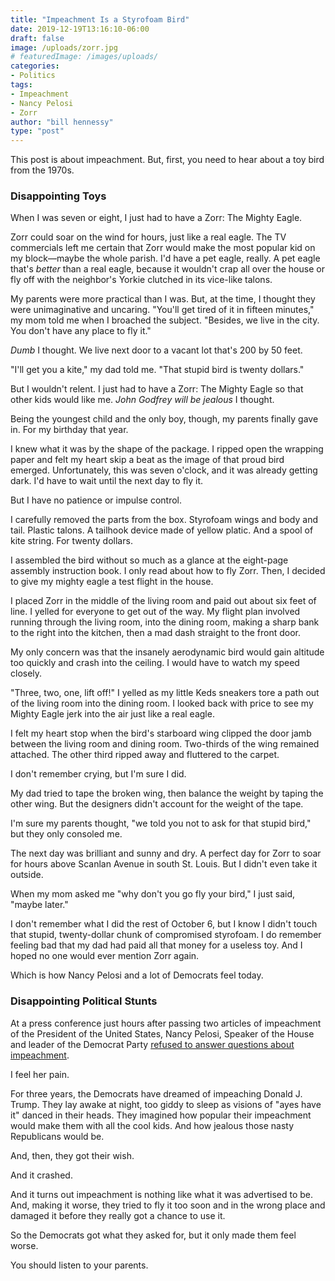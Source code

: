 ```yaml
---
title: "Impeachment Is a Styrofoam Bird"
date: 2019-12-19T13:16:10-06:00
draft: false
image: /uploads/zorr.jpg
# featuredImage: /images/uploads/
categories:
- Politics
tags:
- Impeachment
- Nancy Pelosi
- Zorr
author: "bill hennessy"
type: "post"
---
```


This post is about impeachment. But, first, you need to hear about a toy bird from the 1970s. 

### Disappointing Toys

When I was seven or eight, I just had to have a Zorr: The Mighty Eagle.

Zorr could soar on the wind for hours, just like a real eagle. The TV commercials left me certain that Zorr would make the most popular kid on my block—maybe the whole parish. I'd have a pet eagle, really. A pet eagle that's _better_ than a real eagle, because it wouldn't crap all over the house or fly off with the neighbor's Yorkie clutched in its vice-like talons. 

My parents were more practical than I was. But, at the time, I thought they were unimaginative and uncaring. "You'll get tired of it in fifteen minutes," my mom told me when I broached the subject. "Besides, we live in the city. You don't have any place to fly it." 

_Dumb_ I thought. We live next door to a vacant lot that's 200 by 50 feet. 

"I'll get you a kite," my dad told me. "That stupid bird is twenty dollars." 

But I wouldn't relent. I just had to have a Zorr: The Mighty Eagle so that other kids would like me. _John Godfrey will be jealous_ I thought. 

Being the youngest child and the only boy, though, my parents finally gave in. For my birthday that year. 

I knew what it was by the shape of the package. I ripped open the wrapping paper and felt my heart skip a beat as the image of that proud bird emerged. Unfortunately, this was seven o'clock, and it was already getting dark. I'd have to wait until the next day to fly it. 

But I have no patience or impulse control. 

I carefully removed the parts from the box. Styrofoam wings and body and tail. Plastic talons. A tailhook device made of yellow platic. And a spool of kite string. For twenty dollars.

I assembled the bird without so much as a glance at the eight-page assembly instruction book. I only read about how to fly Zorr. Then, I decided to give my mighty eagle a test flight in the house. 

I placed Zorr in the middle of the living room and paid out about six feet of line. I yelled for everyone to get out of the way. My flight plan involved running through the living room, into the dining room, making a sharp bank to the right into the kitchen, then a mad dash straight to the front door. 

My only concern was that the insanely aerodynamic bird would gain altitude too quickly and crash into the ceiling. I would have to watch my speed closely.

"Three, two, one, lift off!" I yelled as my little Keds sneakers tore a path out of the living room into the dining room. I looked back with price to see my Mighty Eagle jerk into the air just like a real eagle. 

I felt my heart stop when the bird's starboard wing clipped the door jamb between the living room and dining room. Two-thirds of the wing remained attached. The other third ripped away and fluttered to the carpet.

I don't remember crying, but I'm sure I did. 

My dad tried to tape the broken wing, then balance the weight by taping the other wing. But the designers didn't account for the weight of the tape. 

I'm sure my parents thought, "we told you not to ask for that stupid bird," but they only consoled me. 

The next day was brilliant and sunny and dry. A perfect day for Zorr to soar for hours above Scanlan Avenue in south St. Louis. But I didn't even take it outside. 

When my mom asked me "why don't you go fly your bird," I just said, "maybe later." 

I don't remember what I did the rest of October 6, but I know I didn't touch that stupid, twenty-dollar chunk of compromised styrofoam. I do remember feeling bad that my dad had paid all that money for a useless toy. And I hoped no one would ever mention Zorr again.

Which is how Nancy Pelosi and a lot of Democrats feel today. 

### Disappointing Political Stunts

At a press conference just hours after passing two articles of impeachment of the President of the United States, Nancy Pelosi, Speaker of the House and leader of the Democrat Party [refused to answer questions about impeachment](https://www.thegatewaypundit.com/2019/12/im-not-going-to-answer-pelosi-led-impeachment-of-president-trump-now-she-doesnt-want-to-talk-about-it/). 

I feel her pain.

For three years, the Democrats have dreamed of impeaching Donald J. Trump. They lay awake at night, too giddy to sleep as visions of "ayes have it" danced in their heads. They imagined how popular their impeachment would make them with all the cool kids. And how jealous those nasty Republicans would be.

And, then, they got their wish. 

And it crashed.

And it turns out impeachment is nothing like what it was advertised to be. And, making it worse, they tried to fly it too soon and in the wrong place and damaged it before they really got a chance to use it. 

So the Democrats got what they asked for, but it only made them feel worse.

You should listen to your parents.